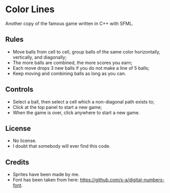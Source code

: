 # Color Lines
Another copy of the famous game written in C++ with SFML.

## Rules
* Move balls from cell to cell, group balls of the same color horizontally, vertically, and diagonally;
* The more balls are combined, the more scores you earn;
* Each move drops 3 new balls if you do not make a line of 5 balls;
* Keep moving and combining balls as long as you can.

## Controls
* Select a ball, then select a cell which a non-diagonal path exists to;
* Click at the top panel to start a new game;
* When the game is over, click anywhere to start a new game.

## License
* No license.
* I doubt that somebody will ever find this code.

## Credits
* Sprites have been made by me.
* Font has been taken from here: https://github.com/s-a/digital-numbers-font.
